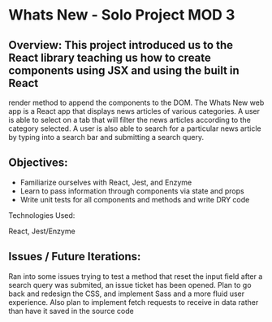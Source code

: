 # Whats New - Solo Project MOD 3

## Overview: This project introduced us to the React library teaching us how to create components using JSX and using the built in React
render method to append the components to the DOM. The Whats New web app is a React app that displays news articles of various categories. 
A user is able to select on a tab that will filter the news articles according to the category selected. A user is also able to search for a
particular news article by typing into a search bar and submitting a search query. 

## Objectives: 

- Familiarize ourselves with React, Jest, and Enzyme 
- Learn to pass information through components via state and props
- Write unit tests for all components and methods and write DRY code

Technologies Used: 

React, Jest/Enzyme


## Issues / Future Iterations: 

Ran into some issues trying to test a method that reset the input field after a search query was submited, an issue ticket has been opened.
Plan to go back and redesign the CSS, and implement Sass and a more fluid user experience. 
Also plan to implement fetch requests to receive in data rather than have it saved in the source code
